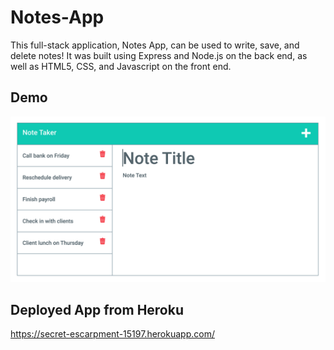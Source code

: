 # Notes-App
This full-stack application, Notes App, can be used to write, save, and delete notes! It was built using Express and Node.js on the back end, as well as HTML5, CSS, and Javascript on the front end.

## Demo
![notes app screenshot](./assets/11-express-homework-demo-01.png)

## Deployed App from Heroku
https://secret-escarpment-15197.herokuapp.com/